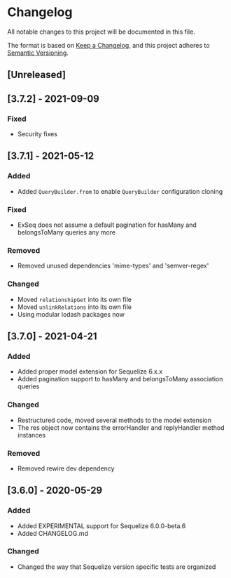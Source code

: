 # Changelog
All notable changes to this project will be documented in this file.

The format is based on [Keep a Changelog](https://keepachangelog.com/en/1.0.0/),
and this project adheres to [Semantic Versioning](https://semver.org/spec/v2.0.0.html).

## [Unreleased]

## [3.7.2] - 2021-09-09

### Fixed
- Security fixes

## [3.7.1] - 2021-05-12

### Added
- Added `QueryBuilder.from` to enable `QueryBuilder` configuration cloning

### Fixed
- ExSeq does not assume a default pagination for hasMany and belongsToMany queries any more

### Removed
- Removed unused dependencies 'mime-types' and 'semver-regex'

### Changed
- Moved `relationshipGet` into its own file
- Moved `unlinkRelations` into its own file
- Using modular lodash packages now

## [3.7.0] - 2021-04-21

### Added
- Added proper model extension for Sequelize 6.x.x
- Added pagination support to hasMany and belongsToMany association queries

### Changed
- Restructured code, moved several methods to the model extension
- The res object now contains the errorHandler and replyHandler method instances

### Removed
- Removed rewire dev dependency

## [3.6.0] - 2020-05-29
### Added
- Added EXPERIMENTAL support for Sequelize 6.0.0-beta.6
- Added CHANGELOG.md

### Changed
- Changed the way that Sequelize version specific tests are organized
